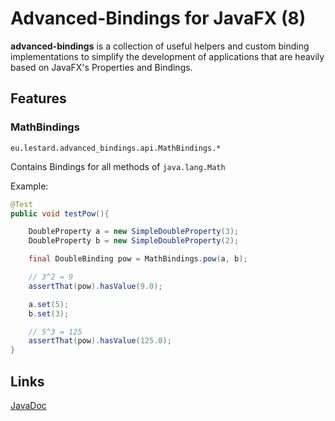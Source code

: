 # Advanced-Bindings for JavaFX (8)

**advanced-bindings** is a collection of useful helpers and custom binding implementations to simplify the 
development of applications that are heavily based on JavaFX's Properties
and Bindings. 

## Features

### MathBindings
`eu.lestard.advanced_bindings.api.MathBindings.*`

Contains Bindings for all methods of `java.lang.Math`

Example:

```java
@Test
public void testPow(){

    DoubleProperty a = new SimpleDoubleProperty(3);
    DoubleProperty b = new SimpleDoubleProperty(2);

    final DoubleBinding pow = MathBindings.pow(a, b);

    // 3^2 = 9
    assertThat(pow).hasValue(9.0);

    a.set(5);
    b.set(3);

    // 5^3 = 125
    assertThat(pow).hasValue(125.0);
}
```


## Links

[JavaDoc](https://lestard.github.io/advanced-bindings/javadoc/0.1.0/)
